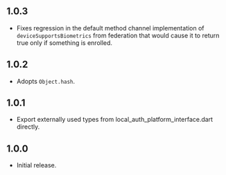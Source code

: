 ## 1.0.3

* Fixes regression in the default method channel implementation of
  `deviceSupportsBiometrics` from federation that would cause it to return true
  only if something is enrolled.

## 1.0.2

* Adopts `Object.hash`.

## 1.0.1

* Export externally used types from local_auth_platform_interface.dart directly.

## 1.0.0

* Initial release.
